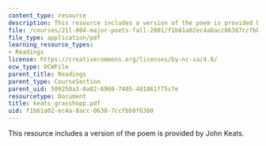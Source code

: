 ```yaml
---
content_type: resource
description: This resource includes a version of the poem is provided by John Keats.
file: /courses/21l-004-major-poets-fall-2001/f1b61a02ec4a8acc06387ccfbb9f6360_keats_grasshopp.pdf
file_type: application/pdf
learning_resource_types:
- Readings
license: https://creativecommons.org/licenses/by-nc-sa/4.0/
ocw_type: OCWFile
parent_title: Readings
parent_type: CourseSection
parent_uid: 509250a3-0a02-6960-7405-481861f75c7e
resourcetype: Document
title: keats_grasshopp.pdf
uid: f1b61a02-ec4a-8acc-0638-7ccfbb9f6360
---
```

This resource includes a version of the poem is provided by John Keats.
